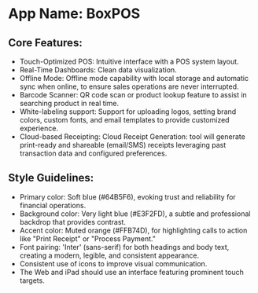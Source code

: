 # **App Name**: BoxPOS

## Core Features:

- Touch-Optimized POS: Intuitive interface with a POS system layout.
- Real-Time Dashboards: Clean data visualization.
- Offline Mode: Offline mode capability with local storage and automatic sync when online, to ensure sales operations are never interrupted.
- Barcode Scanner: QR code scan or product lookup feature to assist in searching product in real time.
- White-labeling support: Support for uploading logos, setting brand colors, custom fonts, and email templates to provide customized experience.
- Cloud-based Receipting: Cloud Receipt Generation: tool will generate print-ready and shareable (email/SMS) receipts leveraging past transaction data and configured preferences.

## Style Guidelines:

- Primary color: Soft blue (#64B5F6), evoking trust and reliability for financial operations.
- Background color: Very light blue (#E3F2FD), a subtle and professional backdrop that provides contrast.
- Accent color: Muted orange (#FFB74D), for highlighting calls to action like "Print Receipt" or "Process Payment."
- Font pairing: 'Inter' (sans-serif) for both headings and body text, creating a modern, legible, and consistent appearance.
- Consistent use of icons to improve visual communication.
- The Web and iPad should use an interface featuring prominent touch targets.
